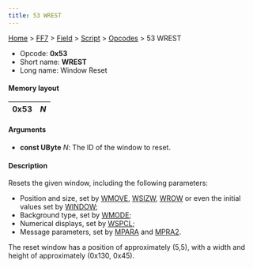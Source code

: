 ```yaml
---
title: 53 WREST
---
```


[Home](Main%20Page.md) > [FF7](FF7.md) > [Field](FF7/Field.md) > [Script](FF7/Field/Script.md) > [Opcodes](FF7/Field/Script/Opcodes.md) > 53 WREST

-   Opcode: **0x53**
-   Short name: **WREST**
-   Long name: Window Reset

#### Memory layout

| 0x53 | *N* |
|------|-----|

#### Arguments

-   **const UByte** *N*: The ID of the window to reset.

#### Description

Resets the given window, including the following parameters:

-   Position and size, set by [WMOVE][], [WSIZW][], [WROW][] or even the
    initial values set by [WINDOW][];
-   Background type, set by [WMODE][];
-   Numerical displays, set by [WSPCL][];
-   Message parameters, set by [MPARA][] and [MPRA2][].

The reset window has a position of approximately (5,5), with a width and
height of approximately (0x130, 0x45).

  [WMOVE]: 51%20WMOVE.md "wikilink"
  [WSIZW]: 2F%20WSIZW.md "wikilink"
  [WROW]: 55%20WROW.md "wikilink"
  [WINDOW]: 50%20WINDOW.md "wikilink"
  [WMODE]: 52%20WMODE.md "wikilink"
  [WSPCL]: 36%20WSPCL.md "wikilink"
  [MPARA]: 41%20MPARA.md "wikilink"
  [MPRA2]: 42%20MPRA2.md "wikilink"
